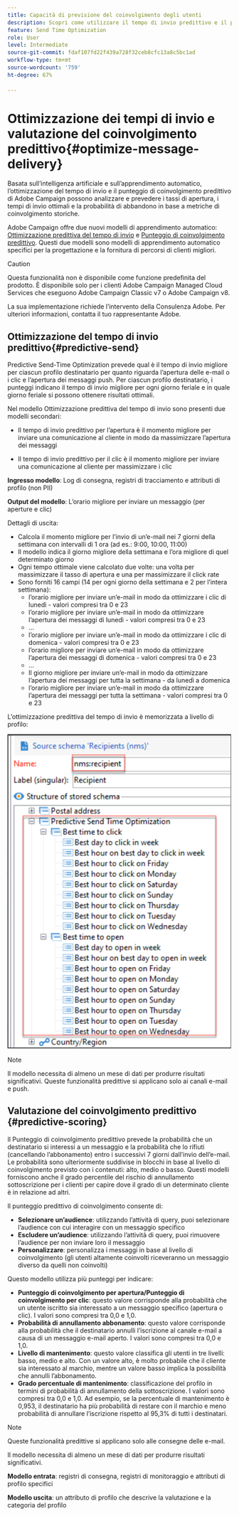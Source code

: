 ```yaml
---
title: Capacità di previsione del coinvolgimento degli utenti
description: Scopri come utilizzare il tempo di invio predittivo e il punteggio di coinvolgimento
feature: Send Time Optimization
role: User
level: Intermediate
source-git-commit: fdaf107fd22f439a728f32ceb8cfc13a8c5bc1ad
workflow-type: tm+mt
source-wordcount: '759'
ht-degree: 67%

---
```


# Ottimizzazione dei tempi di invio e valutazione del coinvolgimento predittivo{#optimize-message-delivery}

Basata sull’intelligenza artificiale e sull’apprendimento automatico, l’ottimizzazione del tempo di invio e il punteggio di coinvolgimento predittivo di Adobe Campaign possono analizzare e prevedere i tassi di apertura, i tempi di invio ottimali e la probabilità di abbandono in base a metriche di coinvolgimento storiche.

Adobe Campaign offre due nuovi modelli di apprendimento automatico: [Ottimizzazione predittiva del tempo di invio](#predictive-send) e [Punteggio di coinvolgimento predittivo](#predictive-scoring). Questi due modelli sono modelli di apprendimento automatico specifici per la progettazione e la fornitura di percorsi di clienti migliori.

>[!CAUTION]
>
>Questa funzionalità non è disponibile come funzione predefinita del prodotto. È disponibile solo per i clienti Adobe Campaign Managed Cloud Services che eseguono Adobe Campaign Classic v7 o Adobe Campaign v8.
>
>La sua implementazione richiede l’intervento della Consulenza Adobe. Per ulteriori informazioni, contatta il tuo rappresentante Adobe.


## Ottimizzazione del tempo di invio predittivo{#predictive-send}

Predictive Send-Time Optimization prevede qual è il tempo di invio migliore per ciascun profilo destinatario per quanto riguarda l’apertura delle e-mail o i clic e l’apertura dei messaggi push. Per ciascun profilo destinatario, i punteggi indicano il tempo di invio migliore per ogni giorno feriale e in quale giorno feriale si possono ottenere risultati ottimali.

Nel modello Ottimizzazione predittiva del tempo di invio sono presenti due modelli secondari:

* Il tempo di invio predittivo per l’apertura è il momento migliore per inviare una comunicazione al cliente in modo da massimizzare l’apertura dei messaggi

* Il tempo di invio predittivo per il clic è il momento migliore per inviare una comunicazione al cliente per massimizzare i clic


**Ingresso modello**: Log di consegna, registri di tracciamento e attributi di profilo (non PII)

**Output del modello**: L’orario migliore per inviare un messaggio (per aperture e clic)

Dettagli di uscita:

* Calcola il momento migliore per l’invio di un’e-mail nei 7 giorni della settimana con intervalli di 1 ora (ad es.: 9:00, 10:00, 11:00)
* Il modello indica il giorno migliore della settimana e l’ora migliore di quel determinato giorno
* Ogni tempo ottimale viene calcolato due volte: una volta per massimizzare il tasso di apertura e una per massimizzare il click rate
* Sono forniti 16 campi (14 per ogni giorno della settimana e 2 per l’intera settimana):
   * l’orario migliore per inviare un’e-mail in modo da ottimizzare i clic di lunedì - valori compresi tra 0 e 23
   * l’orario migliore per inviare un’e-mail in modo da ottimizzare l’apertura dei messaggi di lunedì - valori compresi tra 0 e 23
   * ...
   * l’orario migliore per inviare un’e-mail in modo da ottimizzare i clic di domenica - valori compresi tra 0 e 23
   * l’orario migliore per inviare un’e-mail in modo da ottimizzare l’apertura dei messaggi di domenica - valori compresi tra 0 e 23
   * ...
   * Il giorno migliore per inviare un’e-mail in modo da ottimizzare l’apertura dei messaggi per tutta la settimana - da lunedì a domenica
   * l’orario migliore per inviare un’e-mail in modo da ottimizzare l’apertura dei messaggi per tutta la settimana - valori compresi tra 0 e 23


L’ottimizzazione predittiva del tempo di invio è memorizzata a livello di profilo:

![](assets/sto-schema.png)


>[!NOTE]
>
>Il modello necessita di almeno un mese di dati per produrre risultati significativi. Queste funzionalità predittive si applicano solo ai canali e-mail e push.


## Valutazione del coinvolgimento predittivo {#predictive-scoring}

Il Punteggio di coinvolgimento predittivo prevede la probabilità che un destinatario si interessi a un messaggio e la probabilità che lo rifiuti (cancellando l’abbonamento) entro i successivi 7 giorni dall’invio dell’e-mail. Le probabilità sono ulteriormente suddivise in blocchi in base al livello di coinvolgimento previsto con i contenuti: alto, medio o basso. Questi modelli forniscono anche il grado percentile del rischio di annullamento sottoscrizione per i clienti per capire dove il grado di un determinato cliente è in relazione ad altri.

Il punteggio predittivo di coinvolgimento consente di:

* **Selezionare un’audience**: utilizzando l’attività di query, puoi selezionare l’audience con cui interagire con un messaggio specifico
* **Escludere un’audience**: utilizzando l’attività di query, puoi rimuovere l’audience per non inviare loro il messaggio
* **Personalizzare**: personalizza i messaggi in base al livello di coinvolgimento (gli utenti altamente coinvolti riceveranno un messaggio diverso da quelli non coinvolti)

Questo modello utilizza più punteggi per indicare:

* **Punteggio di coinvolgimento per apertura/Punteggio di coinvolgimento per clic**: questo valore corrisponde alla probabilità che un utente iscritto sia interessato a un messaggio specifico (apertura o clic). I valori sono compresi tra 0,0 e 1,0.
* **Probabilità di annullamento abbonamento**: questo valore corrisponde alla probabilità che il destinatario annulli l’iscrizione al canale e-mail a causa di un messaggio e-mail aperto. I valori sono compresi tra 0,0 e 1,0.
* **Livello di mantenimento**: questo valore classifica gli utenti in tre livelli: basso, medio e alto. Con un valore alto, è molto probabile che il cliente sia interessato al marchio, mentre un valore basso implica la possibilità che annulli l’abbonamento.
* **Grado percentuale di mantenimento**: classificazione del profilo in termini di probabilità di annullamento della sottoscrizione. I valori sono compresi tra 0,0 e 1,0. Ad esempio, se la percentuale di mantenimento è 0,953, il destinatario ha più probabilità di restare con il marchio e meno probabilità di annullare l’iscrizione rispetto al 95,3% di tutti i destinatari.

>[!NOTE]
>
>Queste funzionalità predittive si applicano solo alle consegne delle e-mail.
>
>Il modello necessita di almeno un mese di dati per produrre risultati significativi.

**Modello entrata**: registri di consegna, registri di monitoraggio e attributi di profilo specifici

**Modello uscita**: un attributo di profilo che descrive la valutazione e la categoria del profilo
